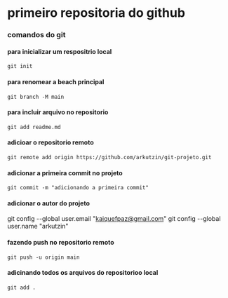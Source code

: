 # primeiro repositoria do github
### comandos do git
#### para inicializar um respositrio local 
`git init`
#### para renomear a beach principal
`git branch -M main`
#### para incluir arquivo no repositorio
`git add readme.md`
#### adicioar o repositorio remoto
`git remote add origin https://github.com/arkutzin/git-projeto.git`
#### adicionar a primeira commit no projeto
`git commit -m "adicionando a primeira commit"`
#### adicionar o autor do projeto
  git config --global user.email "kaiquefpaz@gmail.com"
  git config --global user.name "arkutzin"
  #### fazendo push no repositorio remoto
  `git push -u origin main`
#### adicinando todos os arquivos do repositorioo local
`git add .`
